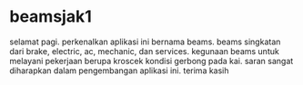 # beamsjak1

selamat pagi. perkenalkan aplikasi ini bernama beams. beams singkatan dari brake, electric, ac, mechanic, dan services. kegunaan beams untuk melayani pekerjaan berupa kroscek kondisi gerbong pada kai. saran sangat diharapkan dalam pengembangan aplikasi ini. terima kasih
